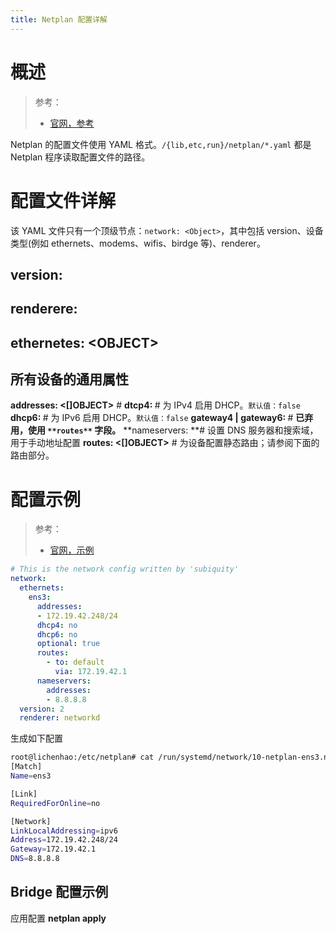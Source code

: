 ```yaml
---
title: Netplan 配置详解
---
```


# 概述

> 参考：
> - [官网，参考](https://netplan.io/reference)

Netplan 的配置文件使用 YAML 格式。`/{lib,etc,run}/netplan/*.yaml` 都是 Netplan 程序读取配置文件的路径。

# 配置文件详解

该 YAML 文件只有一个顶级节点：`network: <Object>`，其中包括 version、设备类型(例如 ethernets、modems、wifis、birdge 等)、renderer。

## version: <INT>

## renderere: <STRING>

## ethernetes: <**OBJECT**>

## 所有设备的通用属性

**addresses: <\[]OBJECT>** #&#x20;
**dtcp4: <BOOL>** # 为 IPv4 启用 DHCP。`默认值：false`
**dhcp6: <BOOL>** # 为 IPv6 启用 DHCP。`默认值：false`
**gateway4 | gateway6: <STRING>** # **已弃用，使用 **`**routes**`** 字段。**
**nameservers: <OBJECT> **# 设置 DNS 服务器和搜索域，用于手动地址配置
**routes: <\[]OBJECT>** # 为设备配置静态路由；请参阅下面的路由部分。

# 配置示例

> 参考：
> - [官网，示例](https://netplan.io/examples)

```yaml
# This is the network config written by 'subiquity'
network:
  ethernets:
    ens3:
      addresses:
      - 172.19.42.248/24
      dhcp4: no
      dhcp6: no
      optional: true
  	  routes:
        - to: default
          via: 172.19.42.1
      nameservers:
        addresses:
        - 8.8.8.8
  version: 2
  renderer: networkd
```

生成如下配置

```bash
root@lichenhao:/etc/netplan# cat /run/systemd/network/10-netplan-ens3.network
[Match]
Name=ens3

[Link]
RequiredForOnline=no

[Network]
LinkLocalAddressing=ipv6
Address=172.19.42.248/24
Gateway=172.19.42.1
DNS=8.8.8.8
```

## Bridge 配置示例

应用配置
**netplan apply**
